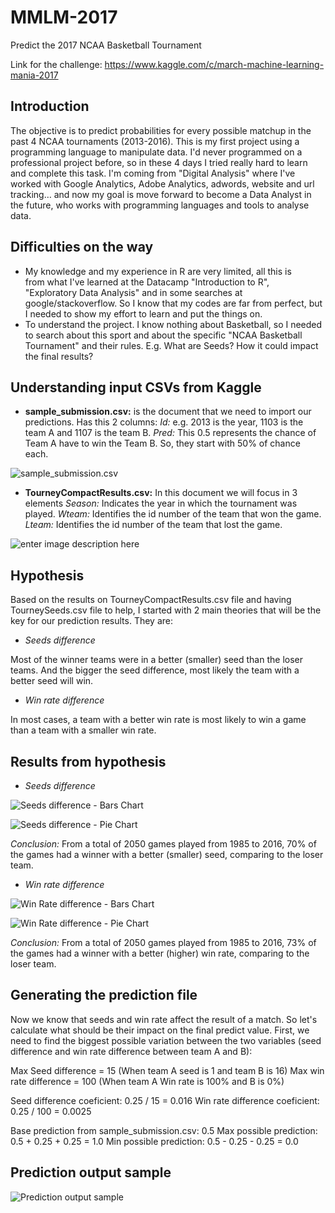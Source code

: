 # MMLM-2017
Predict the 2017 NCAA Basketball Tournament

Link for the challenge: https://www.kaggle.com/c/march-machine-learning-mania-2017

Introduction
------------

The objective is to predict probabilities for every possible matchup in the past 4 NCAA tournaments (2013-2016).
This is my first project using a programming language to manipulate data. I'd never programmed on a professional project before, so in these 4 days I tried really hard to learn and complete this task. 
I'm coming from "Digital Analysis" where I've worked with Google Analytics, Adobe Analytics, adwords, website and url tracking… and now my goal is move forward to become a Data Analyst in the future, who works with programming languages and tools to analyse data. 

Difficulties on the way
-----------------------

 * My knowledge and my experience in R are very limited, all this is   
   from what I've learned at the Datacamp "Introduction to R",   
   "Exploratory Data Analysis" and in some searches at   
   google/stackoverflow.  So I know that my codes are far from perfect, 
   but I needed to show my effort to learn and put the things on.
 * To understand the project. I know nothing about Basketball, so I
   needed to search about this sport and about the specific "NCAA
   Basketball Tournament" and their rules. E.g. What are Seeds? How it
   could impact the final results?

Understanding input CSVs from Kaggle
------------------------------------

 * **sample_submission.csv:** is the document that we need to import our predictions. Has this 2 columns:
			*Id:* e.g. 2013 is the year, 1103 is the team A and 1107 is the team B.
			*Pred:* This 0.5 represents the chance of Team A have to win the Team B. So, they start with 50% of chance each.

![sample_submission.csv][1]

* **TourneyCompactResults.csv:** In this document we will focus in 3 elements
			*Season:* Indicates the year in which the tournament was played. 
			*Wteam:* Identifies the id number of the team that won the game.
			*Lteam:* Identifies the id number of the team that lost the game.

![enter image description here][2]

Hypothesis
----------

	
Based on the results on TourneyCompactResults.csv file and having TourneySeeds.csv file to help, I started with 2 main theories that will be the key for our prediction results. They are:

* *Seeds difference*

Most of the winner teams were in a better (smaller) seed than the loser teams. And the bigger the seed difference, most likely the team with a better seed will win.

* *Win rate difference*

In most cases, a team with a better win rate is most likely to win a game than a team with a smaller win rate.


Results from hypothesis
-----------------------

* *Seeds difference*

![Seeds difference - Bars Chart][3]

![Seeds difference - Pie Chart][4]

*Conclusion:* From a total of 2050 games played from 1985 to 2016, 70% of the games had a winner with a better (smaller) seed, comparing to the loser team.

* *Win rate difference*
		
![Win Rate difference - Bars Chart][5]

![Win Rate difference - Pie Chart][6]

*Conclusion:* From a total of 2050 games played from 1985 to 2016, 73% of the games had a winner with a better (higher) win rate, comparing to the loser team.


Generating the prediction file
------------------------------

Now we know that seeds and win rate affect the result of a match. So let's calculate what should be their impact on the final predict value.
First, we need to find the biggest possible variation between the two variables (seed difference and win rate difference between team A and B):

Max Seed difference = 15 (When team A seed is 1 and team B is 16)
Max win rate difference = 100 (When team A Win rate is 100% and B is 0%)

Seed difference coeficient: 0.25 / 15 = 0.016
Win rate difference coeficient: 0.25 / 100 = 0.0025

Base prediction from sample_submission.csv: 0.5
Max possible prediction: 0.5 + 0.25 + 0.25 = 1.0
Min possible prediction: 0.5 - 0.25 - 0.25 = 0.0

Prediction output sample
------------------------

![Prediction output sample][7]


  [1]: https://cloud.githubusercontent.com/assets/4197248/23638280/9ebaa90e-02ae-11e7-8458-6e92d89485f5.png
  [2]: https://cloud.githubusercontent.com/assets/4197248/23638281/9ebcd3f0-02ae-11e7-8df8-b38ee80b673f.png
  [3]: https://cloud.githubusercontent.com/assets/4197248/23638402/84b5e96e-02af-11e7-9943-8b09de129639.jpeg
  [4]: https://cloud.githubusercontent.com/assets/4197248/23638403/84b5e13a-02af-11e7-85ab-75725bb4efbe.jpeg
  [5]: https://cloud.githubusercontent.com/assets/4197248/23638405/84b8037a-02af-11e7-81f5-8feafac5d64d.jpeg
  [6]: https://cloud.githubusercontent.com/assets/4197248/23638404/84b7a20e-02af-11e7-9355-6fbb95e3a896.jpeg
  [7]: https://cloud.githubusercontent.com/assets/4197248/23638279/9eb96fda-02ae-11e7-8236-14ed5532eda8.png
